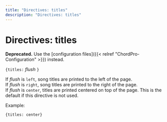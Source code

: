 ```yaml
---
title: "Directives: titles"
description: "Directives: titles"
---
```


# Directives: titles

**Deprecated.** Use the [configuration files]({{< relref "ChordPro-Configuration" >}}) instead.

`{titles:` _flush_ `}`

If _flush_ is `left`, song titles are printed to the left of the page.  
If _flush_ is `right`, song titles are printed to the right of the page.  
If _flush_ is `center`, titles are printed centered on top of the page. This is the default if this directive is not used.

Example:

    {titles: center}
